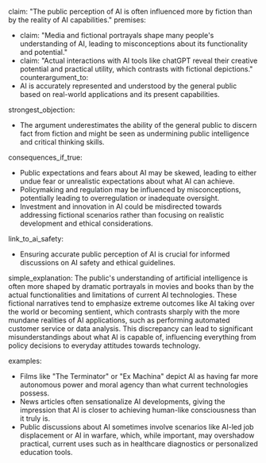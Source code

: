 claim: "The public perception of AI is often influenced more by fiction than by the reality of AI capabilities."
premises:
  - claim: "Media and fictional portrayals shape many people's understanding of AI, leading to misconceptions about its functionality and potential."
  - claim: "Actual interactions with AI tools like chatGPT reveal their creative potential and practical utility, which contrasts with fictional depictions."
counterargument_to:
  - AI is accurately represented and understood by the general public based on real-world applications and its present capabilities.

strongest_objection:
  - The argument underestimates the ability of the general public to discern fact from fiction and might be seen as undermining public intelligence and critical thinking skills.

consequences_if_true:
  - Public expectations and fears about AI may be skewed, leading to either undue fear or unrealistic expectations about what AI can achieve.
  - Policymaking and regulation may be influenced by misconceptions, potentially leading to overregulation or inadequate oversight.
  - Investment and innovation in AI could be misdirected towards addressing fictional scenarios rather than focusing on realistic development and ethical considerations.

link_to_ai_safety:
  - Ensuring accurate public perception of AI is crucial for informed discussions on AI safety and ethical guidelines.

simple_explanation:
  The public's understanding of artificial intelligence is often more shaped by dramatic portrayals in movies and books than by the actual functionalities and limitations of current AI technologies. These fictional narratives tend to emphasize extreme outcomes like AI taking over the world or becoming sentient, which contrasts sharply with the more mundane realities of AI applications, such as performing automated customer service or data analysis. This discrepancy can lead to significant misunderstandings about what AI is capable of, influencing everything from policy decisions to everyday attitudes towards technology.

examples:
  - Films like "The Terminator" or "Ex Machina" depict AI as having far more autonomous power and moral agency than what current technologies possess.
  - News articles often sensationalize AI developments, giving the impression that AI is closer to achieving human-like consciousness than it truly is.
  - Public discussions about AI sometimes involve scenarios like AI-led job displacement or AI in warfare, which, while important, may overshadow practical, current uses such as in healthcare diagnostics or personalized education tools.